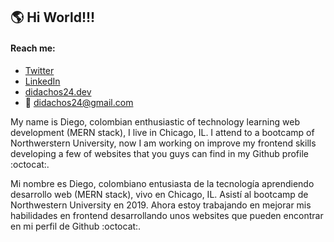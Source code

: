 ## :earth_americas: Hi World!!!

#### Reach me:
* [Twitter](https://twitter.com/didachos24)
* [LinkedIn](https://www.linkedin.com/in/diego-francisco-montealegre-silva-a171b352/)
* [didachos24.dev](http://didachos24.dev)
* :email: didachos24@gmail.com

My name is Diego, colombian enthusiastic of technology learning web development (MERN stack), I live in Chicago, IL. I attend to a bootcamp of Northwerstern University, now I am working on improve my frontend skills developing a few of websites that you guys can find in my Github profile :octocat:.

Mi nombre es Diego, colombiano entusiasta de la tecnología aprendiendo desarrollo web (MERN stack), vivo en Chicago, IL. Asistí al bootcamp de Northwestern University en 2019. Ahora estoy trabajando en mejorar mis habilidades en frontend desarrollando unos websites que pueden encontrar en mi perfil de Github :octocat:.

<!--
**didachos24/didachos24** is a ✨ _special_ ✨ repository because its `README.md` (this file) appears on your GitHub profile.

Here are some ideas to get you started:

- 🔭 I’m currently working on ...
- 🌱 I’m currently learning ...
- 👯 I’m looking to collaborate on ...
- 🤔 I’m looking for help with ...
- 💬 Ask me about ...
- 📫 How to reach me: ...
- 😄 Pronouns: ...
- ⚡ Fun fact: ...
-->
